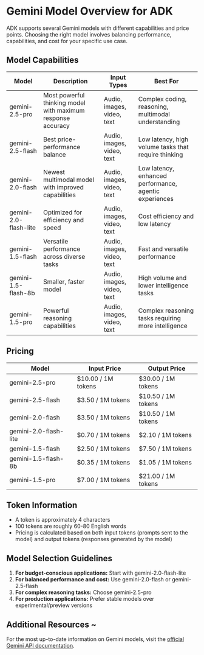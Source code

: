 # Gemini Model Overview for ADK

ADK supports several Gemini models with different capabilities and price points. Choosing the right model involves balancing performance, capabilities, and cost for your specific use case.

## Model Capabilities

| Model | Description | Input Types | Best For |
|-------|-------------|-------------|----------|
| gemini-2.5-pro | Most powerful thinking model with maximum response accuracy | Audio, images, video, text | Complex coding, reasoning, multimodal understanding |
| gemini-2.5-flash | Best price-performance balance | Audio, images, video, text | Low latency, high volume tasks that require thinking |
| gemini-2.0-flash | Newest multimodal model with improved capabilities | Audio, images, video, text | Low latency, enhanced performance, agentic experiences |
| gemini-2.0-flash-lite | Optimized for efficiency and speed | Audio, images, video, text | Cost efficiency and low latency |
| gemini-1.5-flash | Versatile performance across diverse tasks | Audio, images, video, text | Fast and versatile performance |
| gemini-1.5-flash-8b | Smaller, faster model | Audio, images, video, text | High volume and lower intelligence tasks |
| gemini-1.5-pro | Powerful reasoning capabilities | Audio, images, video, text | Complex reasoning tasks requiring more intelligence |

## Pricing

| Model | Input Price | Output Price |
|-------|-------------|-------------|
| gemini-2.5-pro | $10.00 / 1M tokens | $30.00 / 1M tokens |
| gemini-2.5-flash | $3.50 / 1M tokens | $10.50 / 1M tokens |
| gemini-2.0-flash | $3.50 / 1M tokens | $10.50 / 1M tokens |
| gemini-2.0-flash-lite | $0.70 / 1M tokens | $2.10 / 1M tokens |
| gemini-1.5-flash | $2.50 / 1M tokens | $7.50 / 1M tokens |
| gemini-1.5-flash-8b | $0.35 / 1M tokens | $1.05 / 1M tokens |
| gemini-1.5-pro | $7.00 / 1M tokens | $21.00 / 1M tokens |

## Token Information

- A token is approximately 4 characters
- 100 tokens are roughly 60-80 English words
- Pricing is calculated based on both input tokens (prompts sent to the model) and output tokens (responses generated by the model)

## Model Selection Guidelines

1. **For budget-conscious applications:** Start with gemini-2.0-flash-lite
2. **For balanced performance and cost:** Use gemini-2.0-flash or gemini-2.5-flash
3. **For complex reasoning tasks:** Choose gemini-2.5-pro
4. **For production applications:** Prefer stable models over experimental/preview versions

## Additional Resources ~

For the most up-to-date information on Gemini models, visit the [official Gemini API documentation](https://ai.google.dev/gemini-api/docs/models).
